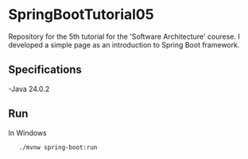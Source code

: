 # SpringBootTutorial05
Repository for the 5th tutorial for the 'Software Architecture' courese. I developed a simple page as an introduction to Spring Boot framework.

## Specifications
-Java 24.0.2

## Run
In Windows
 ```{bash}
    ./mvnw spring-boot:run
```
